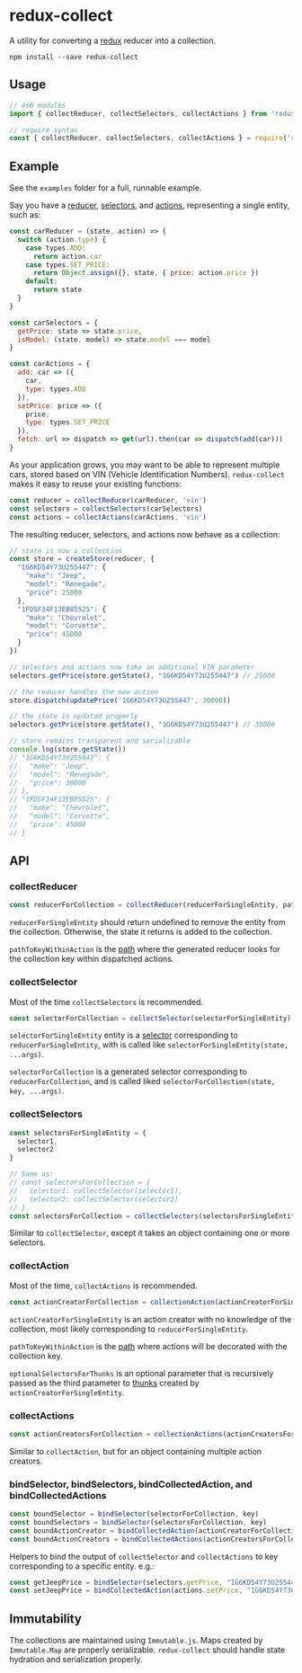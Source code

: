 # redux-collect

A utility for converting a [redux](http://redux.js.org) reducer into a collection.

`npm install --save redux-collect`

## Usage

```javascript
// es6 modules
import { collectReducer, collectSelectors, collectActions } from 'redux-collect'
```

```javascript
// require syntax
const { collectReducer, collectSelectors, collectActions } = require('redux-collect')
```

## Example

See the `examples` folder for a full, runnable example.

Say you have a
[reducer](http://redux.js.org/docs/basics/Reducers.html),
[selectors](http://redux.js.org/docs/recipes/ComputingDerivedData.html),
and [actions](http://redux.js.org/docs/basics/Actions.html),
representing a single entity, such as:

```javascript
const carReducer = (state, action) => {
  switch (action.type) {
    case types.ADD:
      return action.car
    case types.SET_PRICE:
      return Object.assign({}, state, { price: action.price })
    default:
      return state
  }
}

const carSelectors = {
  getPrice: state => state.price,
  isModel: (state, model) => state.model === model
}

const carActions = {
  add: car => ({
    car,
    type: types.ADD
  }),
  setPrice: price => ({
    price,
    type: types.SET_PRICE
  }),
  fetch: url => dispatch => get(url).then(car => dispatch(add(car)))
}
```

As your application grows, you may want to be able to represent multiple cars, stored based on VIN (Vehicle Identification Numbers).
`redux-collect` makes it easy to reuse your existing functions:

```javascript
const reducer = collectReducer(carReducer, 'vin')
const selectors = collectSelectors(carSelectors)
const actions = collectActions(carActions, 'vin')
```

The resulting reducer, selectors, and actions now behave as a collection:

```javascript
// state is now a collection
const store = createStore(reducer, {
  "1G6KD54Y73U255447": {
    "make": "Jeep",
    "model": "Renegade",
    "price": 25000
  },
  "1FDSF34F13EB85525": {
    "make": "Chevrolet",
    "model": "Corvette",
    "price": 45000
  }
})

// selectors and actions now take an additional VIN parameter
selectors.getPrice(store.getState(), "1G6KD54Y73U255447") // 25000

// the reducer handles the new action
store.dispatch(updatePrice('1G6KD54Y73U255447', 30000))

// the state is updated properly
selectors.getPrice(store.getState(), "1G6KD54Y73U255447") // 30000

// store remains transparent and serializable
console.log(store.getState())
// "1G6KD54Y73U255447": {
//   "make": "Jeep",
//   "model": "Renegade",
//   "price": 30000
// },
// "1FDSF34F13EB85525": {
//   "make": "Chevrolet",
//   "model": "Corvette",
//   "price": 45000
// }
```

## API

### collectReducer

```javascript
const reducerForCollection = collectReducer(reducerForSingleEntity, pathToKeyWithinAction)
```

`reducerForSingleEntity` should return undefined to remove the entity from the collection.
Otherwise, the state it returns is added to the collection.

`pathToKeyWithinAction` is the [path](https://lodash.com/docs/4.17.4#get) where the generated reducer looks for the collection key within dispatched actions.

### collectSelector

Most of the time `collectSelectors` is recommended.

```javascript
const selectorForCollection = collectSelector(selectorForSingleEntity)
```

`selectorForSingleEntity` entity is a [selector](https://github.com/tayiorbeii/egghead.io_idiomatic_redux_course_notes/blob/master/10-Colocating_Selectors_with_Reducers.md) corresponding to `reducerForSingleEntity`, with is called like `selectorForSingleEntity(state, ...args)`.

`selectorForCollection` is a generated selector corresponding to `reducerForCollection`, and is called liked `selectorForCollection(state, key, ...args)`.

### collectSelectors

```javascript
const selectorsForSingleEntity = {
  selector1,
  selector2
}

// Same as:
// const selectorsForCollection = {
//   selector1: collectSelector(selector1),
//   selector2: collectSelector(selector2)
// }
const selectorsForCollection = collectSelectors(selectorsForSingleEntity)
```

Similar to `collectSelector`, except it takes an object containing one or more selectors.

### collectAction

Most of the time, `collectActions` is recommended.

```javascript
const actionCreatorForCollection = collectionAction(actionCreatorForSingleEntity, pathToKeyWithinAction, optionalSelectorsForThunks)
```

`actionCreatorForSingleEntity` is an action creator with no knowledge of the collection,
most likely corresponding to `reducerForSingleEntity`.

`pathToKeyWithinAction` is the [path](https://lodash.com/docs/4.17.4#get) where
actions will be decorated with the collection key.

`optionalSelectorsForThunks` is an optional parameter that is recursively passed as the third parameter to [thunks](https://github.com/gaearon/redux-thunk) created by `actionCreatorForSingleEntity`.

### collectActions

```javascript
const actionCreatorsForCollection = collectionActions(actionCreatorsForSingleEntity, pathToKeyWithinAction, optionalSelectorsForThunks)
```

Similar to `collectAction`, but for an object containing multiple action creators.

### bindSelector, bindSelectors, bindCollectedAction, and bindCollectedActions

```javascript
const boundSelector = bindSelector(selectorForCollection, key)
const boundSelectors = bindSelector(selectorsForCollection, key)
const boundActionCreator = bindCollectedAction(actionCreatorForCollection, key)
const boundActionCreators = bindCollectedActions(actionCreatorsForCollection, key)
```

Helpers to bind the output of `collectSelector` and `collectActions` to key corresponding to a specific entity.
e.g.:

```javascript
const getJeepPrice = bindSelector(selectors.getPrice, "1G6KD54Y73U255447")
const setJeepPrice = bindCollectedAction(actions.setPrice, "1G6KD54Y73U255447")
```

## Immutability

The collections are maintained using `Immutable.js`.
Maps created by `Immutable.Map` are properly serializable.
`redux-collect` should handle state hydration and serialization properly.
